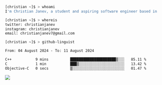 ```bash
[christian ~]$ > whoami
I'm Christian Janev, a student and aspiring software engineer based in Chicago, IL
```
```bash
[christian ~]$ > whereis
twitter: christianjanev
instagram: christianjanev
email: christianjanev7@gmail.com
```

```bash
[christian ~]$ > github-linguist
```
<!--START_SECTION:waka-->

```txt
From: 04 August 2024 - To: 11 August 2024

C++           9 mins          █████████████████████▒░░░   85.11 %
C             1 min           ███▒░░░░░░░░░░░░░░░░░░░░░   13.42 %
Objective-C   0 secs          ▒░░░░░░░░░░░░░░░░░░░░░░░░   01.47 %
```

<!--END_SECTION:waka-->

![](https://komarev.com/ghpvc/?username=christianjanev)
